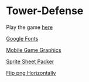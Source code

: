 # Tower-Defense

Play the game [here](https://douglasdl.github.io/Tower-Defense/)


[Google Fonts](https://fonts.google.com/specimen/Orbitron)

[Mobile Game Graphics](https://graphicriver.net/user/space_gecko/portfolio)

[Sprite Sheet Packer](https://www.codeandweb.com/free-sprite-sheet-packer)

[Flip png Horizontally](https://onlinepngtools.com/flip-png-horizontally)